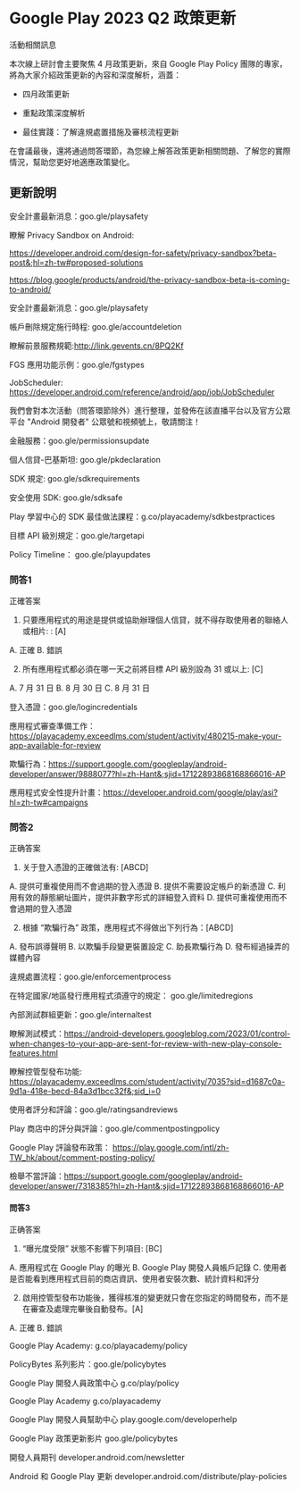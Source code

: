 # Google Play 2023 Q2 政策更新

活動相關訊息

本次線上研討會主要聚焦 4 月政策更新，來自 Google Play Policy 團隊的專家，將為大家介紹政策更新的內容和深度解析，涵蓋：

- 四月政策更新

- 重點政策深度解析

- 最佳實踐：了解違規處置措施及審核流程更新

在會議最後，還將通過問答環節，為您線上解答政策更新相關問題、了解您的實際情況，幫助您更好地適應政策變化。

## 更新說明

安全計畫最新消息：goo.gle/playsafety

瞭解 Privacy Sandbox on Android:

https://developer.android.com/design-for-safety/privacy-sandbox?beta-post&;hl=zh-tw#proposed-solutions

https://blog.google/products/android/the-privacy-sandbox-beta-is-coming-to-android/

安全計畫最新消息：goo.gle/playsafety

帳戶刪除規定施行時程: goo.gle/accountdeletion

瞭解前景服務規範:http://link.gevents.cn/8PQ2Kf

FGS 應用功能示例：goo.gle/fgstypes

JobScheduler: https://developer.android.com/reference/android/app/job/JobScheduler



我們會對本次活動（問答環節除外）進行整理，並發佈在該直播平台以及官方公眾平台 "Android 開發者" 公眾號和視頻號上，敬請關注！



金融服務：goo.gle/permissionsupdate

個人信貸-巴基斯坦: goo.gle/pkdeclaration

SDK 規定: goo.gle/sdkrequirements

安全使用 SDK: goo.gle/sdksafe

Play 學習中心的 SDK 最佳做法課程：g.co/playacademy/sdkbestpractices

目標 API 級別規定：goo.gle/targetapi

Policy Timeline： goo.gle/playupdates



### 問答1

正確答案

1. 只要應用程式的用途是提供或協助辦理個人信貸，就不得存取使用者的聯絡人或相片:
: [A]

A. 正確
B. 錯誤

2. 所有應用程式都必須在哪一天之前將目標 API 級別設為 31 或以上: [C]

A. 7 月 31 日
B. 8 月 30 日
C. 8 月 31 日



登入憑證：goo.gle/logincredentials

應用程式審查準備工作：https://playacademy.exceedlms.com/student/activity/480215-make-your-app-available-for-review

欺騙行為：https://support.google.com/googleplay/android-developer/answer/9888077?hl=zh-Hant&;sjid=17122893868168866016-AP

應用程式安全性提升計畫：https://developer.android.com/google/play/asi?hl=zh-tw#campaigns



### 問答2

正确答案

1. 关于登入憑證的正確做法有:  [ABCD]

A. 提供可重複使用而不會過期的登入憑證
B. 提供不需要設定帳戶的新憑證
C. 利用有效的靜態網址圖片，提供非數字形式的詳細登入資料
D. 提供可重複使用而不會過期的登入憑證


2. 根據 “欺騙行為” 政策，應用程式不得做出下列行為：[ABCD]

A. 發布誤導聲明
B. 以欺騙手段變更裝置設定
C. 助長欺騙行為
D. 發布經過操弄的媒體內容



違規處置流程：goo.gle/enforcementprocess

在特定國家/地區發行應用程式須遵守的規定：
goo.gle/limitedregions

內部測試群組更新：goo.gle/internaltest

瞭解測試模式：https://android-developers.googleblog.com/2023/01/control-when-changes-to-your-app-are-sent-for-review-with-new-play-console-features.html

瞭解控管型發布功能: https://playacademy.exceedlms.com/student/activity/7035?sid=d1687c0a-9d1a-418e-becd-84a3d1bcc32f&;sid_i=0

使用者評分和評論：goo.gle/ratingsandreviews

Play 商店中的評分與評論：goo.gle/commentpostingpolicy

Google Play 評論發布政策： https://play.google.com/intl/zh-TW_hk/about/comment-posting-policy/

檢舉不當評論：https://support.google.com/googleplay/android-developer/answer/7318385?hl=zh-Hant&;sjid=17122893868168866016-AP



#### 問答3

正确答案

1. “曝光度受限” 狀態不影響下列項目: [BC]
   

A. 應用程式在 Google Play 的曝光
B. Google Play 開發人員帳戶記錄
C. 使用者是否能看到應用程式目前的商店資訊、使用者安裝次數、統計資料和評分

2. 啟用控管型發布功能後，獲得核准的變更就只會在您指定的時間發布，而不是在審查及處理完畢後自動發布。[A]
   

A. 正確
B. 錯誤



Google Play Academy: g.co/playacademy/policy

PolicyBytes 系列影片：goo.gle/policybytes

Google Play 開發人員政策中心
g.co/play/policy

Google Play Academy
g.co/playacademy

Google Play 開發人員幫助中心
play.google.com/developerhelp

Google Play 政策更新影片
goo.gle/policybytes

開發人員期刊
developer.android.com/newsletter

Android 和 Google Play 更新
developer.android.com/distribute/play-policies